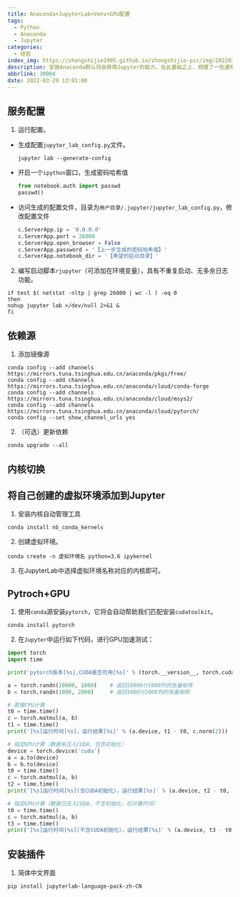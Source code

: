 ```yaml
---
title: Anaconda+JupyterLab+Venv+GPU配置
tags:
  - Python
  - Anaconda
  - Jupyter
categories:
  - 经验
index_img: https://zhongshijie1995.github.io/zhongshijie-pic/img/20220329145923.png
description: 安装Anaconda默认将会获得Jupyter的能力，在此基础之上，梳理了一些通常作用在科学计算领域的常用配置功能。
abbrlink: 30004
date: 2022-03-29 13:01:00
---
```


## 服务配置
1. 运行配置。
  - 生成配置`jupyter_lab_config.py`文件。
    ```shell
    jupyter lab --generate-config
    ```
  - 开启一个`ipython`窗口，生成密码哈希值
    ```python
    from notebook.auth import passwd
    passwd()
    ```
  - 访问生成的配置文件，目录为`用户目录/.jupyter/jupyter_lab_config.py`，修改配置文件
    ```py
    c.ServerApp.ip = '0.0.0.0'
    c.ServerApp.port = 26000
    c.ServerApp.open_browser = False
    c.ServerApp.password = '【上一步生成的密码哈希值】'
    c.ServerApp.notebook_dir = '【希望的启动目录】'
    ```
2. 编写启动脚本`rjupyter`（可添加在环境变量），具有不重复启动、无多余日志功能。
  ```shell
  if test $( netstat -nltp | grep 26000 | wc -l ) -eq 0
  then
  nohup jupyter lab >/dev/null 2>&1 &
  fi
  ```

## 依赖源
1. 添加镜像源
  ```shell
  conda config --add channels https://mirrors.tuna.tsinghua.edu.cn/anaconda/pkgs/free/
  conda config --add channels https://mirrors.tuna.tsinghua.edu.cn/anaconda/cloud/conda-forge 
  conda config --add channels https://mirrors.tuna.tsinghua.edu.cn/anaconda/cloud/msys2/
  conda config --add channels https://mirrors.tuna.tsinghua.edu.cn/anaconda/cloud/pytorch/
  conda config --set show_channel_urls yes
  ```
2. （可选）更新依赖
  ```shell
  conda upgrade --all
  ```

## 内核切换
## 将自己创建的虚拟环境添加到Jupyter
1. 安装内核自动管理工具
  ```shell
  conda install nb_conda_kernels
  ```
2. 创建虚拟环境。
  ```shell
  conda create -n 虚拟环境名 python=3.6 ipykernel
  ```
3. 在JupyterLab中选择虚拟环境名称对应的内核即可。

## Pytroch+GPU
1. 使用`conda`源安装`pytorch`，它将会自动帮助我们匹配安装`cudatoolkit`。
  ```shell
  conda install pytorch
  ```
2. 在`Jupyter`中运行如下代码，进行GPU加速测试：
  ```python
  import torch
  import time

  print('pytorch版本[%s],CUDA是否可用[%s]' % (torch.__version__, torch.cuda.is_available())) # 返回pytorch的版本

  a = torch.randn(10000, 1000)    # 返回10000行1000列的张量矩阵
  b = torch.randn(1000, 2000)     # 返回1000行2000列的张量矩阵

  # 直接CPU计算
  t0 = time.time()
  c = torch.matmul(a, b)
  t1 = time.time()
  print('[%s]运行时间[%s]，运行结果[%s]' % (a.device, t1 - t0, c.norm(2)))

  # 指定GPU计算（数据未压入CUDA，包含初始化）
  device = torch.device('cuda')
  a = a.to(device)
  b = b.to(device)
  t0 = time.time()
  c = torch.matmul(a, b)
  t2 = time.time()
  print('[%s]运行时间[%s](含CUDA初始化），运行结果[%s]' % (a.device, t2 - t0, c.norm(2)))

  # 指定GPU计算（数据已压入CUDA，不含初始化，仅计算时间）
  t0 = time.time()
  c = torch.matmul(a, b)
  t3 = time.time()
  print('[%s]运行时间[%s](不含CUDA初始化），运行结果[%s]' % (a.device, t3 - t0, c.norm(2)))
  ```

## 安装插件
1. 简体中文界面
  ```shell
  pip install jupyterlab-language-pack-zh-CN
  ```
